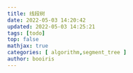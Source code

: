 ```yaml
---
title: 线段树
date: 2022-05-03 14:20:42 
updated: 2022-05-03 14:25:21
tags: [todo] 
top: false
mathjax: true
categories: [ algorithm,segment_tree ]
author: booiris
---
```

